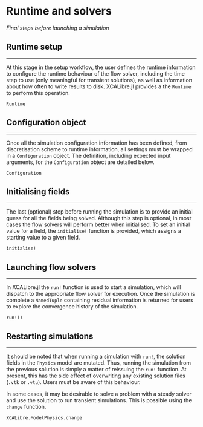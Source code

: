 # Runtime and solvers
*Final steps before launching a simulation*

## Runtime setup
---

At this stage in the setup workflow, the user defines the runtime information to configure the runtime behaviour of the  flow solver, including the time step to use (only meaningful for transient solutions), as well as information about how often to write results to disk. XCALibre.jl provides a the `Runtime` to perform this operation. 

```@docs; canonical=false
Runtime
```

## Configuration object
---

Once all the simulation configuration information has been defined, from discretisation scheme to runtime information, all settings must be wrapped in a `Configuration` object. The definition, including expected input arguments, for the `Configuration` object are detailed below.

```@docs; canonical=false
Configuration
```

## Initialising fields
---

The last (optional) step before running the simulation is to provide an initial guess for all the fields being solved. Although this step is optional, in most cases the flow solvers will perform better when initialised. To set an initial value for a field, the `initialise!` function is provided, which assigns a starting value to a given field.

```@docs; canonical=false
initialise!
```

## Launching flow solvers
---

In XCALibre.jl the `run!` function is used to start a simulation, which will dispatch to the appropriate flow solver for execution. Once the simulation is complete a `NamedTuple` containing residual information is returned for users to explore the convergence history of the simulation. 

```@docs; canonical=false
run!()
```

## Restarting simulations
---

It should be noted that when running a simulation with `run!`, the solution fields in the `Physics` model are mutated. Thus, running the simulation from the previous solution is simply a matter of reissuing the `run!` function. At present, this has the side effect of overwriting any existing solution files (`.vtk` or `.vtu`). Users must be aware of this behaviour.

In some cases, it may be desirable to solve a problem with a steady solver and use the solution to run transient simulations. This is possible using the `change` function.

```@docs; canonical=false
XCALibre.ModelPhysics.change
```